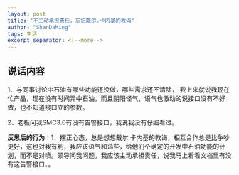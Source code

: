 ```yaml
---
layout: post
title: "不主动承担责任，忘记戴尔.卡内基的教诲"
author: "ShanDaMing"
tags: 生活
excerpt_separator: <!--more-->
---
```


## 说话内容
1、与同事讨论中石油有哪些功能还没做，哪些需求还不清除，<!--more--> 我上来就说我现在忙产品，现在没有时间弄中石油，而且阴阳怪气，语气也激动的说接口没有不好做，也不知道接口立的参数。

2、老板问我SMC3.0有没有告警接口，我说我没有仔细看过。

**反思后的行为**：1、摆正心态，总是想想戴尔.卡内基的教诲，相互合作总是比争吵更好，这也对我有利，我应该语气和蔼些，给他们个确定的开发中石油功能的计划，而不是对喷。领导问我问题，我应该主动承担责任，说我马上看看文档里有没有这告警接口。。
